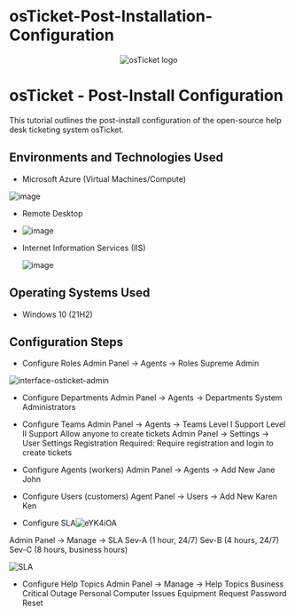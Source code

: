 # osTicket-Post-Installation-Configuration

<p align="center">
<img src="https://i.imgur.com/Clzj7Xs.png" alt="osTicket logo"/>
</p>

<h1>osTicket - Post-Install Configuration</h1>
This tutorial outlines the post-install configuration of the open-source help desk ticketing system osTicket.<br />



<h2>Environments and Technologies Used</h2>

- Microsoft Azure (Virtual Machines/Compute)

![image](https://github.com/techwithterrence/post-install-config/assets/174138674/8d55481f-af6b-4d4b-ad09-ed9304909860)

  
- Remote Desktop

- ![image](https://github.com/techwithterrence/post-install-config/assets/174138674/83ea362c-76a5-4e88-9e74-31ab7dd919da)


- Internet Information Services (IIS)

  ![image](https://github.com/techwithterrence/post-install-config/assets/174138674/ddaa4410-624a-4543-9bf3-d6cdcff244e3)


<h2>Operating Systems Used </h2>

- Windows 10</b> (21H2)


<h2>Configuration Steps</h2>  



- Configure Roles
Admin Panel -> Agents -> Roles
Supreme Admin

![interface-osticket-admin](https://github.com/techwithterrence/post-install-config/assets/174138674/a29ce9d6-0d7c-44f3-b511-88a476396cf3)


- Configure Departments
Admin Panel -> Agents -> Departments
System Administrators

- Configure Teams
Admin Panel -> Agents -> Teams
Level I Support
Level II Support
Allow anyone to create tickets
Admin Panel -> Settings -> User Settings
Registration Required: Require registration and login to create tickets

- Configure Agents (workers)
Admin Panel -> Agents -> Add New
Jane
John

- Configure Users (customers)
Agent Panel -> Users -> Add New
Karen
Ken

- Configure SLA![eYK4iOA](https://github.com/techwithterrence/post-install-config/assets/174138674/de74d97c-6b83-4983-b19a-71ce341fd830)

Admin Panel -> Manage -> SLA
Sev-A (1 hour, 24/7)
Sev-B (4 hours, 24/7)
Sev-C (8 hours, business hours)

![SLA](https://github.com/techwithterrence/post-install-config/assets/174138674/2a3f966a-a19b-408a-b207-4c50afe6d9bf)




- Configure Help Topics
Admin Panel -> Manage -> Help Topics
Business Critical Outage
Personal Computer Issues
Equipment Request
Password Reset


